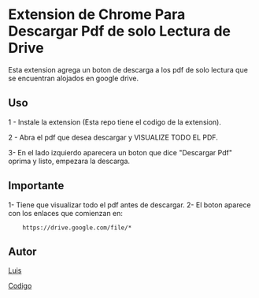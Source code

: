 # Extension de Chrome Para Descargar Pdf de solo Lectura de Drive

Esta extension agrega un boton de descarga a los pdf de solo lectura que se encuentran alojados en google drive.

## Uso

1 - Instale la extension (Esta repo tiene el codigo de la extension).

2 - Abra el pdf que desea descargar y VISUALIZE TODO EL PDF.

3- En el lado izquierdo aparecera un boton que dice "Descargar Pdf" oprima y listo, empezara la descarga.

## Importante

1- Tiene que visualizar todo el pdf antes de descargar.
2- El boton aparece con los enlaces que comienzan en:
```
    https://drive.google.com/file/*
``` 

## Autor 
[Luis](https://github.com/luismachain95)

[Codigo](https://github.com/luismachain95/pdf_downloader_drive)